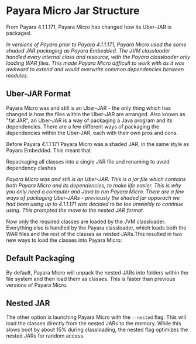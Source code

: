 # Payara Micro Jar Structure
From Payara 4.1.1.171, Payara Micro has changed how its Uber-JAR is  packaged.

_In versions of Payara prior to Payara 4.1.1.171, Payara Micro used the same shaded JAR packaging as Payara Embedded. The JVM classloader handled every internal class and resource, with the Payara classloader only loading WAR files. This made Payara Micro difficult to work with as it was awkward to extend and would overwrite common dependencies between modules._

## Uber-JAR Format

Payara Micro was and still is an Uber-JAR - the only thing which has changed is how the files within the Uber-JAR are arranged. Also known as "fat JAR", an Uber-JAR is a way of packaging a Java program and its dependencies. There are a few different ways of packaging the dependencies within the Uber-JAR, each with their own pros and cons.

Before Payara 4.1.1.171 Payara Micro was a shaded JAR, in the same style as Payara Embedded. This meant that

Repackaging all classes into a single JAR file and renaming to avoid dependency clashes

_Payara Micro was and still is an Uber-JAR. This is a jar file which contains both Payara Micro and its dependencies, to make life easier. This is why you only need a computer and Java to run Payara Micro. There are a few ways of packaging Uber-JARs - previously the shaded jar apporach we had been using up to 4.1.1.171 was decided to be too unwieldy to continue using. This prompted the move to the nested JAR format._



Now only the required classes are loaded by the JVM classloader. Everything else is handled by the Payara classloader, which loads both the WAR files and the rest of the classes as nested JARs.This resulted in two new ways to load the classes into Payara Micro:


## Default Packaging

By default, Payara Micro will unpack the nested JARs into folders within the file system and then load them as classes. This is faster than previous versions of Payara Micro.

## Nested JAR

The other option is launching Payara Micro with the `--nested` flag. This will load the classes directly from the nested JARs to the memory. While this slows boot by about 15% during classloading, the nested flag optimizes the nested JARs for random access.
